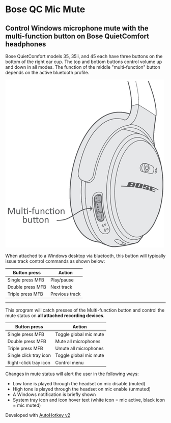 # Bose QC Mic Mute

## Control Windows microphone mute with the multi-function button on Bose QuietComfort headphones

Bose QuietComfort models 35, 35ii, and 45 each have three buttons on the bottom of the right ear cup.  The top and bottom buttons control volume up and down in all modes.  The function of the middle "multi-function" button depends on the active bluetooth profile.

![Bose QC buttons](https://github.com/aderusha/BoseQCMicMute/blob/main/images/qcbuttons.png?raw=true)

When attached to a Windows desktop via bluetooth, this button will typically issue track control commands as shown below:

| Button press           | Action         |
|------------------------|----------------|
| Single press MFB       | Play/pause     |
| Double press MFB       | Next track     |
| Triple press MFB       | Previous track |

---

This program will catch presses of the Multi-function button and control the mute status on **all attached recording devices**.

| Button press           | Action                 |
|------------------------|------------------------|
| Single press MFB       | Toggle global mic mute |
| Double press MFB       | Mute all microphones   |
| Triple press MFB       | Umute all microphones  |
| Single click tray icon | Toggle global mic mute |
| Right-click tray icon  | Control menu           |

Changes in mute status will alert the user in the following ways:

* Low tone is played through the headset on mic disable (muted)
* High tone is played through the headset on mic enable (unmuted)
* A Windows notification is briefly shown
* System tray icon and icon hover text (white icon = mic active, black icon = mic muted)

Developed with [AutoHotkey v2](https://www.autohotkey.com/v2/)
